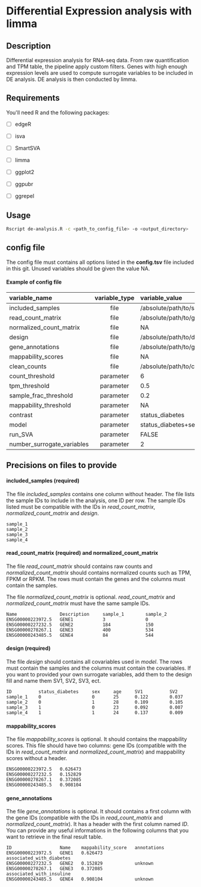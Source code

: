# Differential Expression analysis with limma


## Description
Differential expression analysis for RNA-seq data. From raw quantification and TPM table, the pipeline apply custom filters. Genes with high enough expression levels are used to compute surrogate variables to be included in DE analysis. DE analysis is then conducted by limma. 


## Requirements
You'll need R and the following packages:
- [ ] edgeR
- [ ] isva
- [ ] SmartSVA
- [ ] limma
- [ ] ggplot2
- [ ] ggpubr
- [ ] ggrepel


## Usage
```bash
Rscript de-analysis.R -c <path_to_config_file> -o <output_directory>
```



## config file

The config file must contains all options listed in the **config.tsv** file included in this git. Unused variables should be given the value NA.   

#### Example of config file

|variable_name|variable_type|variable_value|
|:------------|:-----------:|:-------------|
included_samples|	file|	/absolute/path/to/sample_list.txt
read_count_matrix|	file|	/absolute/path/to/gene_reads.gct.gz
normalized_count_matrix|	file|	NA
design|	file|	/absolute/path/to/design.tsv
gene_annotations|	file|	/absolute/path/to/gene_annotations.tsv
mappability_scores|	file|	NA
clean_counts|    file|    /absolute/path/to/clean_counts.tsv
count_threshold|	parameter|	6
tpm_threshold|	parameter|	0.5
sample_frac_threshold|	parameter|	0.2
mappability_threshold|	parameter|	NA
contrast|	parameter|	status_diabetes
model|	parameter|	status_diabetes+sex+age
run_SVA|	parameter|	FALSE
number_surrogate_variables|	parameter|	2




## Precisions on files to provide

#### included_samples (required)

The file *included_samples* contains one column without header. The file lists the sample IDs to include in the analysis, one ID per row. The sample IDs listed must be compatible with the IDs in *read_count_matrix*, *normalized_count_matrix* and *design*.   

```
sample_1
sample_2
sample_3
sample_4
```

#### read_count_matrix (required) and normalized_count_matrix 

The file *read_count_matrix* should contains raw counts and *normalized_count_matrix* should contains normalized counts such as TPM, FPKM or RPKM. 
The rows must contain the genes and the columns must contain the samples.

The file *normalized_count_matrix* is optional. *read_count_matrix* and *normalized_count_matrix* must have the same sample IDs.

```
Name                Description     sample_1        sample_2
ENSG00000223972.5   GENE1           3               0
ENSG00000227232.5   GENE2           184             150
ENSG00000278267.1   GENE3           400             534
ENSG00000243485.5   GENE4           84              544

```

#### design (required)

The file *design* should contains all covariables used in *model*. The rows must contain the samples and the columns must contain the covariables.
If you want to provided your own surrogate variables, add them to the design fill and name them SV1, SV2, SV3, ect. 

```
ID          status_diabetes     sex     age     SV1          SV2
sample_1    0                   0       25      0.122        0.037      
sample_2    0                   1       28      0.109        0.105  
sample_3    1                   0       23      0.092        0.007  
sample_4    1                   1       24      0.137        0.009  

```

#### mappability_scores

The file *mappability_scores* is optional. 
It should contains the mappability scores. This file should have two columns: gene IDs (compatible with the IDs in *read_count_matrix* and *normalized_count_matrix*) and mappability scores without a header.

```
ENSG00000223972.5	0.626473
ENSG00000227232.5	0.152829
ENSG00000278267.1	0.372085
ENSG00000243485.5	0.908104
```

#### gene_annotations

The file *gene_annotations* is optional. It should contains a first column with the gene IDs (compatible with the IDs in *read_count_matrix* and *normalized_count_matrix*). It has a header with the first column named *ID*. You can provide any useful informations in the following columns that you want to retrieve in the final result table.

```
ID                  Name    mappability_score   annotations
ENSG00000223972.5   GENE1   0.626473            associated_with_diabetes 
ENSG00000227232.5   GENE2   0.152829            unknown  
ENSG00000278267.1   GENE3   0.372085            associated_with_insuline 
ENSG00000243485.5   GENE4   0.908104            unknown     
```
